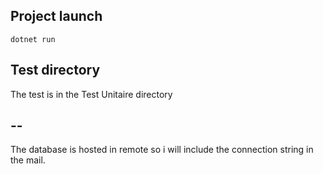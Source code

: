 ## Project launch

```
dotnet run 
```

## Test directory

The test is in the Test Unitaire directory

## --

The database is hosted in remote so i will include the connection string in the mail.
